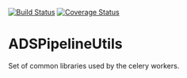 [![Build Status](https://travis-ci.org/adsabs/ADSPipelineUtils.svg?branch=master)](https://travis-ci.org/adsabs/ADSPipelineUtils)
[![Coverage Status](https://coveralls.io/repos/github/adsabs/ADSPipelineUtils/badge.svg?branch=master)](https://coveralls.io/github/adsabs/ADSPipelineUtils?branch=master)

# ADSPipelineUtils
Set of common libraries used by the celery workers.
